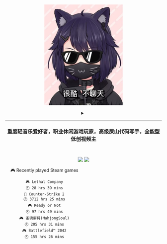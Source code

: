 <p align="center"><img src="./top.jpg" width="50%"/></p>
<details>
    <summary align="center"></summary>
    <p align="center">播放键</p>
</details>

---

<h3 align="center">重度轻音乐爱好者，职业休闲游戏玩家，高级屎山代码写手，全能型低创视频主</h3>
<br>

<p align="center">
  <a target="_blank" href="https://space.bilibili.com/3837681/"><img src="https://img.shields.io/badge/dynamic/json?style=flat-square&logo=bilibili&label=Bilibili&query=data.follower&url=https%3A%2F%2Fapi.bilibili.com%2Fx%2Frelation%2Fstat%3Fvmid%3D3837681%26jsonp%3Djsonp" /></a>
  <a target="_blank" href="https://steamcommunity.com/id/pisdoit"><img src="https://img.shields.io/badge/Steam-232361?logo=Steam&style=flat-square" /></a>
</p>

<div align="center" style="width: 50%">
    
<!-- steam-box start -->
🎮 Recently played Steam games
```text
🎮 Lethal Company                   🕘 28 hrs 39 mins
🔫 Counter-Strike 2                 🕘 3712 hrs 25 mins
🎮 Ready or Not                     🕘 97 hrs 49 mins
🎮 雀魂麻将(MahjongSoul)            🕘 205 hrs 31 mins
🎮 Battlefield™ 2042                🕘 155 hrs 26 mins
```
<!-- Powered by https://github.com/YouEclipse/steam-box . -->
<!-- steam-box end -->
    
</div>
